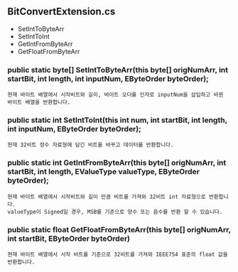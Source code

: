 ## BitConvertExtension.cs
* SetIntToByteArr
* SetIntToInt
* GetIntFromByteArr
* GetFloatFromByteArr

### public static byte[] SetIntToByteArr(this byte[] origNumArr, int startBit, int length, int inputNum, EByteOrder byteOrder);
``` 
현재 바이트 배열에서 시작비트와 길이, 바이트 오더를 인자로 inputNum을 삽입하고 바뀐 바이트 배열을 반환합니다.
```
        
### public static int SetIntToInt(this int num, int startBit, int length, int inputNum, EByteOrder byteOrder);
``` 
현재 32비트 정수 자료형에 담긴 비트를 바꾸고 데이터를 반환합니다. 
```

### public static int GetIntFromByteArr(this byte[] origNumArr, int startBit, int length, EValueType valueType, EByteOrder byteOrder);
``` 
현재 바이트 배열에서 시작비트와 길이 만큼 비트를 가져와 32비트 int 자료형으로 반환합니다.
valueType이 Signed일 경우, MSB를 기준으로 양수 또는 음수를 반환 할 수 있습니다. 
```

### public static float GetFloatFromByteArr(this byte[] origNumArr, int startBit, EByteOrder byteOrder)
```
현재 바이트 배열에서 시작 비트를 기준으로 32비트를 가져와 IEEE754 표준의 float 값을 반환합니다.
```

